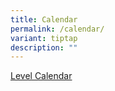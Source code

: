 ```yaml
---
title: Calendar
permalink: /calendar/
variant: tiptap
description: ""
---
```

<p><a href="https://sites.google.com/moe.edu.sg/skss-student-ict/calendar?authuser=0" rel="noopener nofollow" target="_blank">Level Calendar</a>
</p>